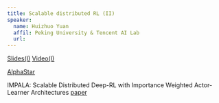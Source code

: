 ```yaml
---
title: Scalable distributed RL (II)
speaker:
  name: Huizhuo Yuan
  affil: Peking University & Tencent AI Lab
  url: 
---
```


[Slides(I)](/static/files/RL_options_discovery2019-0225huizhuo_final.pdf)
[Video(I)](https://youtu.be/23LLgqn_Up4)

[AlphaStar](https://deepmind.com/blog/alphastar-mastering-real-time-strategy-game-starcraft-ii/)

IMPALA: Scalable Distributed Deep-RL with Importance Weighted Actor-Learner Architectures
[paper](https://arxiv.org/pdf/1802.01561.pdf)